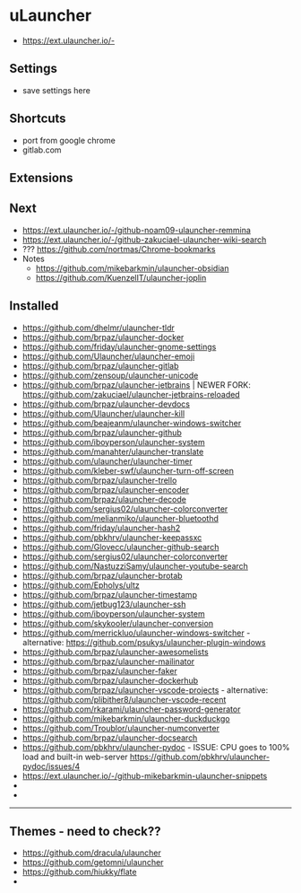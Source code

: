 # uLauncher

* https://ext.ulauncher.io/-

## Settings

* save settings here

## Shortcuts

* port from google chrome
* gitlab.com

## Extensions

## Next

* https://ext.ulauncher.io/-/github-noam09-ulauncher-remmina
* https://ext.ulauncher.io/-/github-zakuciael-ulauncher-wiki-search
* ??? https://github.com/nortmas/Chrome-bookmarks
* Notes
  * https://github.com/mikebarkmin/ulauncher-obsidian
  * https://github.com/KuenzelIT/ulauncher-joplin

## Installed

* https://github.com/dhelmr/ulauncher-tldr
* https://github.com/brpaz/ulauncher-docker
* https://github.com/friday/ulauncher-gnome-settings
* https://github.com/Ulauncher/ulauncher-emoji
* https://github.com/brpaz/ulauncher-gitlab
* https://github.com/zensoup/ulauncher-unicode
* https://github.com/brpaz/ulauncher-jetbrains | NEWER FORK: https://github.com/zakuciael/ulauncher-jetbrains-reloaded
* https://github.com/brpaz/ulauncher-devdocs
* https://github.com/Ulauncher/ulauncher-kill
* https://github.com/beajeanm/ulauncher-windows-switcher
* https://github.com/brpaz/ulauncher-github
* https://github.com/iboyperson/ulauncher-system
* https://github.com/manahter/ulauncher-translate
* https://github.com/ulauncher/ulauncher-timer
* https://github.com/kleber-swf/ulauncher-turn-off-screen
* https://github.com/brpaz/ulauncher-trello
* https://github.com/brpaz/ulauncher-encoder
* https://github.com/brpaz/ulauncher-decode
* https://github.com/sergius02/ulauncher-colorconverter
* https://github.com/melianmiko/ulauncher-bluetoothd
* https://github.com/friday/ulauncher-hash2
* https://github.com/pbkhrv/ulauncher-keepassxc
* https://github.com/Glovecc/ulauncher-github-search
* https://github.com/sergius02/ulauncher-colorconverter
* https://github.com/NastuzziSamy/ulauncher-youtube-search
* https://github.com/brpaz/ulauncher-brotab
* https://github.com/Epholys/ultz
* https://github.com/brpaz/ulauncher-timestamp
* https://github.com/jetbug123/ulauncher-ssh
* https://github.com/iboyperson/ulauncher-system
* https://github.com/skykooler/ulauncher-conversion
* https://github.com/merrickluo/ulauncher-windows-switcher - alternative: https://github.com/psukys/ulauncher-plugin-windows
* https://github.com/brpaz/ulauncher-awesomelists
* https://github.com/brpaz/ulauncher-mailinator
* https://github.com/brpaz/ulauncher-faker
* https://github.com/brpaz/ulauncher-dockerhub
* https://github.com/brpaz/ulauncher-vscode-projects - alternative: https://github.com/plibither8/ulauncher-vscode-recent
* https://github.com/rkarami/ulauncher-password-generator
* https://github.com/mikebarkmin/ulauncher-duckduckgo
* https://github.com/Troublor/ulauncher-numconverter
* https://github.com/brpaz/ulauncher-docsearch
* https://github.com/pbkhrv/ulauncher-pydoc - ISSUE: CPU goes to 100% load and built-in web-server https://github.com/pbkhrv/ulauncher-pydoc/issues/4
* https://ext.ulauncher.io/-/github-mikebarkmin-ulauncher-snippets
* 
* 


---

## Themes - need to check??

* https://github.com/dracula/ulauncher
* https://github.com/getomni/ulauncher
* https://github.com/hiukky/flate
* 